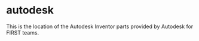 # autodesk
This is the location of the Autodesk Inventor parts provided by Autodesk for FIRST teams.
